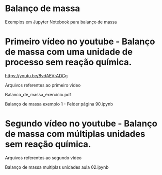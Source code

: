 # Balanço de massa
Exemplos em Jupyter Notebook para balanço de massa

# Primeiro vídeo no youtube - Balanço de massa com uma unidade de processo sem reação química.
https://youtu.be/8vdAEVrADCg

Arquivos referentes ao primeiro vídeo

Balanco_de_massa_exercicio.pdf

Balanço de massa exemplo 1 - Felder página 90.ipynb

# Segundo vídeo no youtube - Balanço de massa com múltiplas unidades sem reação química.

Arquivos referentes ao segundo vídeo

Balanço de massa multiplas unidades aula 02.ipynb
